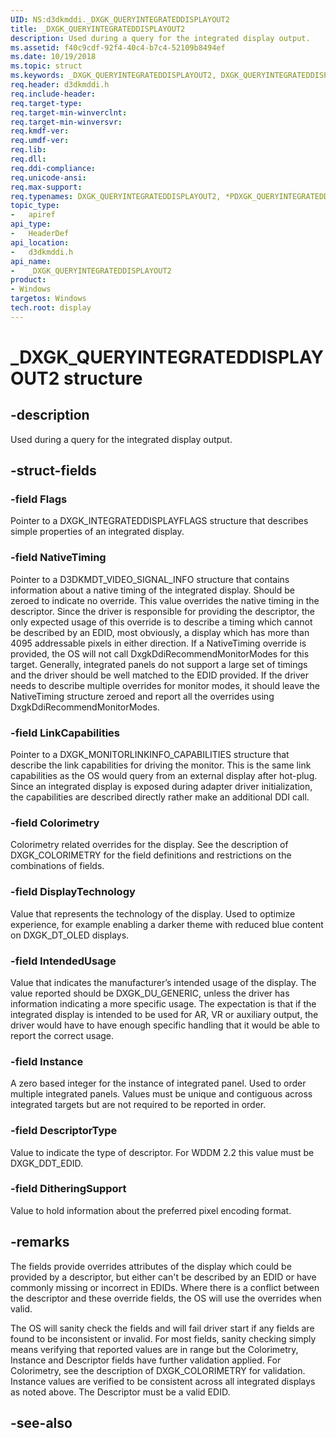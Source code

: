 ```yaml
---
UID: NS:d3dkmddi._DXGK_QUERYINTEGRATEDDISPLAYOUT2
title: _DXGK_QUERYINTEGRATEDDISPLAYOUT2
description: Used during a query for the integrated display output.
ms.assetid: f40c9cdf-92f4-40c4-b7c4-52109b8494ef
ms.date: 10/19/2018
ms.topic: struct
ms.keywords: _DXGK_QUERYINTEGRATEDDISPLAYOUT2, DXGK_QUERYINTEGRATEDDISPLAYOUT2, *PDXGK_QUERYINTEGRATEDDISPLAYOUT2,
req.header: d3dkmddi.h
req.include-header:
req.target-type:
req.target-min-winverclnt:
req.target-min-winversvr:
req.kmdf-ver:
req.umdf-ver:
req.lib:
req.dll:
req.ddi-compliance:
req.unicode-ansi:
req.max-support:
req.typenames: DXGK_QUERYINTEGRATEDDISPLAYOUT2, *PDXGK_QUERYINTEGRATEDDISPLAYOUT2
topic_type:
-	apiref
api_type:
-	HeaderDef
api_location:
-	d3dkmddi.h
api_name:
-	_DXGK_QUERYINTEGRATEDDISPLAYOUT2
product: 
- Windows
targetos: Windows
tech.root: display
---
```


# _DXGK_QUERYINTEGRATEDDISPLAYOUT2 structure

## -description

Used during a query for the integrated display output.

## -struct-fields

### -field Flags

Pointer to a DXGK_INTEGRATEDDISPLAYFLAGS structure that describes simple properties of an integrated display.

### -field NativeTiming

Pointer to a D3DKMDT_VIDEO_SIGNAL_INFO structure that contains information about a native timing of the integrated display. Should be zeroed to indicate no override. This value overrides the native timing in the descriptor. Since the driver is responsible for providing the descriptor, the only expected usage of this override is to describe a timing which cannot be described by an EDID, most obviously, a display which has more than 4095 addressable pixels in either direction.
If a NativeTiming override is provided, the OS will not call DxgkDdiRecommendMonitorModes for this target.  Generally, integrated panels do not support a large set of timings and the driver should be well matched to the EDID provided. If the driver needs to describe multiple overrides for monitor modes, it should leave the NativeTiming structure zeroed and report all the overrides using DxgkDdiRecommendMonitorModes.

### -field LinkCapabilities

Pointer to a DXGK_MONITORLINKINFO_CAPABILITIES structure that describe the link capabilities for driving the monitor. This is the same link capabilities as the OS would query from an external display after hot-plug. Since an integrated display is exposed during adapter driver initialization, the capabilities are described directly rather make an additional DDI call.

### -field Colorimetry

Colorimetry related overrides for the display. See the description of DXGK_COLORIMETRY for the field definitions and restrictions on the combinations of fields.

### -field DisplayTechnology

Value that represents the technology of the display. Used to optimize experience, for example enabling a darker theme with reduced blue content on DXGK_DT_OLED displays.

### -field IntendedUsage

Value that indicates the manufacturer’s intended usage of the display. The value reported should be DXGK_DU_GENERIC, unless the driver has information indicating a more specific usage. The expectation is that if the integrated display is intended to be used for AR, VR or auxiliary output, the driver would have to have enough specific handling that it would be able to report the correct usage.

### -field Instance

A zero based integer for the instance of integrated panel. Used to order multiple integrated panels. Values must be unique and contiguous across integrated targets but are not required to be reported in order.

### -field DescriptorType

Value to indicate the type of descriptor. For WDDM 2.2 this value must be DXGK_DDT_EDID.

### -field DitheringSupport

Value to hold information about the preferred pixel encoding format.

## -remarks

The fields provide overrides attributes of the display which could be provided by a descriptor, but either can't be described by an EDID or have commonly missing or incorrect in EDIDs. Where there is a conflict between the descriptor and these override fields, the OS will use the overrides when valid.

The OS will sanity check the fields and will fail driver start if any fields are found to be inconsistent or invalid. For most fields, sanity checking simply means verifying that reported values are in range but the Colorimetry, Instance and Descriptor fields have further validation applied. For Colorimetry, see the description of DXGK_COLORIMETRY for validation. Instance values are verified to be consistent across all integrated displays as noted above. The Descriptor must be a valid EDID.

## -see-also
